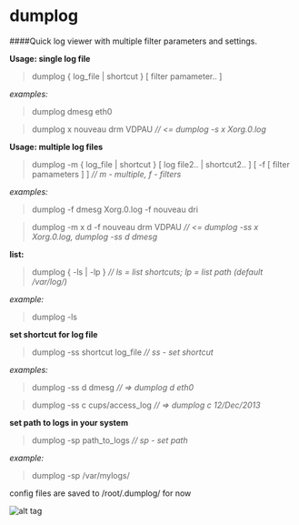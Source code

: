dumplog
=======

####Quick log viewer with multiple filter parameters and settings.

**Usage: single log file**

> dumplog { log_file | shortcut } [ filter pamameter.. ]

*examples:*

> dumplog dmesg eth0

> dumplog x nouveau drm VDPAU *// <= dumplog -s x Xorg.0.log*

**Usage: multiple log files**

> dumplog -m { log_file | shortcut } [ log file2.. | shortcut2.. ] [ -f [ filter pamameters ] ] *// m - multiple, f - filters*

*examples:*

> dumplog -f dmesg Xorg.0.log -f nouveau dri

> dumplog -m x d -f nouveau drm VDPAU *// <= dumplog -ss x Xorg.0.log, dumplog -ss d dmesg*


**list:**

> dumplog { -ls | -lp } *// ls = list shortcuts; lp = list path (default /var/log/)*

*example:*

> dumplog -ls


**set shortcut for log file**

> dumplog -ss shortcut log_file *// ss - set shortcut*

*examples:*

> dumplog -ss d dmesg *// => dumplog d eth0*

> dumplog -ss c cups/access_log *// => dumplog c 12/Dec/2013*


**set path to logs in your system**

> dumplog -sp path_to_logs *// sp - set path*

*example:*

> dumplog -sp /var/mylogs/

config files are saved to /root/.dumplog/ for now

![alt tag](http://www.volny.cz/suchoi/dumplog.png)
